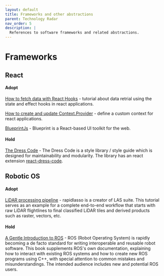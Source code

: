 ```yaml
---
layout: default
title: Frameworks and other abstractions
parent: Technology Radar
nav_order: 5
description: |
  References to software frameworks and related abstractions.
---
```


# Frameworks

## React

#### Adopt

[How to fetch data with React Hooks](https://www.robinwieruch.de/react-hooks-fetch-data/) - tutorial about data retrial using the state and effect hooks in react applications.

[How to create and update Context.Provider](https://dev.to/oieduardorabelo/react-hooks-how-to-create-and-update-contextprovider-1f68) - define a custom context for react applications.

[BlueprintJs](https://blueprintjs.com/docs/#blueprint) - Blueprint is a React-based UI toolkit for the web.

#### Hold

[The Dress Code](https://github.com/zalando/dress-code) - The Dress Code is a style library / style guide which is designed for maintainability and modularity. The library has an react extension [react-dress-code](https://github.com/fogfish/react-dress-code). 


## Robotic OS

#### Adopt

[LiDAR processing pipeline](https://rapidlasso.com/2018/07/19/complete-lidar-processing-pipeline-from-raw-flightlines-to-final-products/) - rapidlasso is a creator of LAS suite. This tutorial serves as an example for a complete end-to-end workflow that starts with raw LiDAR flightlines to final classified LiDAR tiles and derived products such as raster, vectors, etc.

#### Hold

[A Gentle Introduction to ROS](https://www.cse.sc.edu/~jokane/agitr/) - ROS (Robot Operating System) is rapidly becoming a de facto standard for writing interoperable and reusable robot software. This book supplements ROS's own documentation, explaining how to interact with existing ROS systems and how to create new ROS programs using C++, with special attention to common mistakes and misunderstandings. The intended audience includes new and potential ROS users. 

